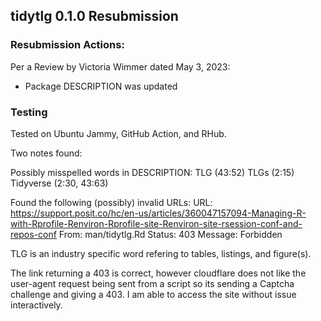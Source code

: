 ## tidytlg 0.1.0 Resubmission

### Resubmission Actions:

Per a Review by Victoria Wimmer dated May 3, 2023:

- Package DESCRIPTION was updated

### Testing

Tested on Ubuntu Jammy, GitHub Action, and RHub.

Two notes found:

Possibly misspelled words in DESCRIPTION: TLG (43:52) TLGs (2:15)
Tidyverse (2:30, 43:63)

Found the following (possibly) invalid URLs: URL:
<https://support.posit.co/hc/en-us/articles/360047157094-Managing-R-with-Rprofile-Renviron-Rprofile-site-Renviron-site-rsession-conf-and-repos-conf>
From: man/tidytlg.Rd Status: 403 Message: Forbidden

TLG is an industry specific word refering to tables, listings, and
figure(s).

The link returning a 403 is correct, however cloudflare does not like
the user-agent request being sent from a script so its sending a Captcha
challenge and giving a 403. I am able to access the site without issue
interactively.
